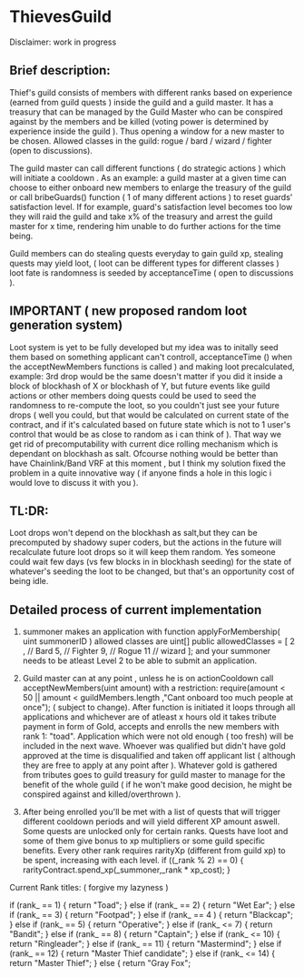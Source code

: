 # ThievesGuild
Disclaimer: work in progress

<h2>Brief description:</h2>

Thief's guild consists of members with different ranks based on experience (earned from guild quests ) inside the guild and a guild master. It has a treasury that can be managed by the Guild Master who can be conspired against by the members and be killed (voting power is determined by experience inside the guild ). Thus opening a window for a new master to be chosen. Allowed classes in the guild: rogue / bard / wizard / fighter (open to discussions).

The guild master can call different functions ( do strategic actions ) which will initiate a cooldown . As an example: a guild master at a given time can choose to either onboard new members to enlarge the treasury of the guild or call bribeGuards() function ( 1 of many different actions ) to reset guards' satisfaction level. If for example, guard's satisfaction level becomes too low they will raid the guild and take x% of the treasury and arrest the guild master for x time, rendering him unable to do further actions for the time being.

Guild members can do stealing quests everyday to gain guild xp, stealing quests may yield loot, ( loot can be different types for different classes ) loot fate is randomness is seeded by acceptanceTime ( open to discussions ).

<h2>IMPORTANT ( new proposed random loot generation system)</h2>
Loot system is yet to be fully developed but my idea was to initally seed them based on something applicant can't controll, acceptanceTime () when the acceptNewMembers functions is called ) and making loot precalculated, example: 3rd drop would be the same doesn't matter if you did it inside a block of blockhash of X or blockhash of Y, but future events like guild actions or other members doing quests could be used to seed the randomness to re-compute the loot, so you couldn't just see your future drops ( well you could, but that would be calculated on current state of the contract, and if it's calculated based on future state which is not to 1 user's control that would be as close to random as i can think of ). That way we get rid of precomputability with current dice rolling mechanism which is dependant on blockhash as salt. Ofcourse nothing would be better than have Chainlink/Band VRF at this moment , but I think my solution fixed the problem in a quite innovative way ( if anyone finds a hole in this logic i would love to discuss it with you ).

<h2>TL:DR:</h2> Loot drops won't depend on the blockhash as salt,but they can be precomputed by shadowy super coders, but the actions in the future will recalculate future loot drops so it will keep them random. Yes someone could wait few days (vs few blocks in in blockhash seeding) for the state of whatever's seeding the loot to be changed, but that's an opportunity cost of being idle.


<h2>Detailed process of current implementation</h2>

1) summoner makes an application with function applyForMembership( uint summonerID )
allowed classes are
  uint[] public allowedClasses = [
    2 , // Bard
    5, // Fighter
    9, // Rogue
    11 // wizard
  ];
and your summoner needs to be atleast Level 2 to be able to submit an application.

2) Guild master can at any point , unless he is on actionCooldown call acceptNewMembers(uint amount) with a restriction: require(amount < 50 || amount < guildMembers.length ,"Cant onboard too much people at once"); ( subject to change). After function is initiated it loops through all applications and whichever are of atleast x hours old it takes tribute payment in form of Gold, accepts and enrolls the new members with rank 1: "toad". Application which were not old enough ( too fresh) will be included in the next wave. Whoever was qualified but didn't have gold approved at the time is disqualified and taken off applicant list ( although they are free to apply at any point after ). Whatever gold is gathered from tributes goes to guild treasury for guild master to manage for the benefit of the whole guild ( if he won't make good decision, he might be conspired against and killed/overthrown ).

3) After being enrolled you'll be met with a list of quests that will trigger different cooldown periods and will yield different XP amount aswell. Some quests are unlocked only for certain ranks. Quests have loot and some of them give bonus to xp multipliers or some guild specific benefits. Every other rank requires rarityXp (different from guild xp) to be spent, increasing with each level.
  if ((_rank % 2) == 0) {
    rarityContract.spend_xp(_summoner,_rank * xp_cost);
  }



Current Rank titles: ( forgive my lazyness )

  if (rank_ == 1) {
      return "Toad";
  } else if (rank_ == 2) {
      return "Wet Ear";
  } else if (rank_ == 3) {
      return "Footpad";
  } else if (rank_ == 4 ) {
      return "Blackcap";
  } else if (rank_ == 5) {
      return "Operative";
  } else if (rank_ <= 7) {
      return "Bandit";
  } else if (rank_ == 8) {
      return "Captain";
  } else if (rank_ <= 10) {
      return "Ringleader";
  } else if (rank_ == 11) {
      return "Mastermind";
  } else if (rank_ == 12) {
      return "Master Thief candidate";
  } else if (rank_ <= 14) {
      return "Master Thief";
  } else {
      return "Gray Fox";

